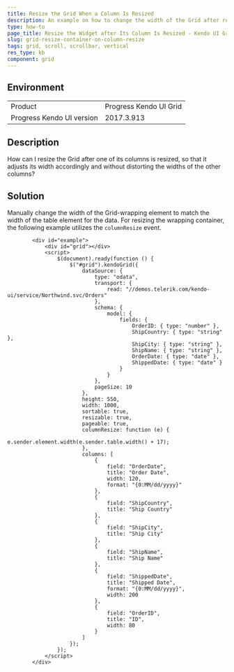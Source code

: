 ```yaml
---
title: Resize the Grid When a Column Is Resized
description: An example on how to change the width of the Grid after resizing any of its columns.
type: how-to
page_title: Resize the Widget after Its Column Is Resized - Kendo UI Grid for jQuery
slug: grid-resize-container-on-column-resize
tags: grid, scroll, scrollbar, vertical
res_type: kb
component: grid
---
```


## Environment

<table>
 <tr>
  <td>Product</td>
  <td>Progress Kendo UI Grid</td>
 </tr>
 <tr>
  <td>Progress Kendo UI version</td>
  <td>2017.3.913</td>
 </tr>
</table>

## Description

How can I resize the Grid after one of its columns is resized, so that it adjusts its width accordingly and without distorting the widths of the other columns?

## Solution

Manually change the width of the Grid-wrapping element to match the width of the table element for the data. For resizing the wrapping container, the following example utilizes the `columnResize` event.

```dojo
        <div id="example">
            <div id="grid"></div>
            <script>
            	$(document).ready(function () {
            		$("#grid").kendoGrid({
            			dataSource: {
            				type: "odata",
            				transport: {
            					read: "//demos.telerik.com/kendo-ui/service/Northwind.svc/Orders"
            				},
            				schema: {
            					model: {
            						fields: {
            							OrderID: { type: "number" },
            							ShipCountry: { type: "string" },
            							ShipCity: { type: "string" },
            							ShipName: { type: "string" },
            							OrderDate: { type: "date" },
            							ShippedDate: { type: "date" }
            						}
            					}
            				},
            				pageSize: 10
            			},
            			height: 550,
						width: 1000,
            			sortable: true,
            			resizable: true,
            			pageable: true,
            			columnResize: function (e) {
            				e.sender.element.width(e.sender.table.width() + 17);
            			},
            			columns: [
                            {
                            	field: "OrderDate",
                            	title: "Order Date",
                            	width: 120,
                            	format: "{0:MM/dd/yyyy}"
                            },
                            {
                            	field: "ShipCountry",
                            	title: "Ship Country"
                            },
                            {
                            	field: "ShipCity",
                            	title: "Ship City"
                            },
                            {
                            	field: "ShipName",
                            	title: "Ship Name"
                            },
                            {
                            	field: "ShippedDate",
                            	title: "Shipped Date",
                            	format: "{0:MM/dd/yyyy}",
                            	width: 200
                            },
                            {
                            	field: "OrderID",
                            	title: "ID",
                            	width: 80
                            }
            			]
            		});
            	});
            </script>
        </div>
```
